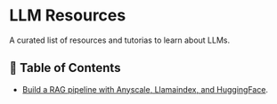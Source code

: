 # LLM Resources

A curated list of resources and tutorias to learn about LLMs.

## 📝 Table of Contents

- [Build a RAG pipeline with Anyscale, Llamaindex, and HuggingFace](https://github.com/jlondonobo/llm-resources/blob/main/notebooks/02_rag_pipeline_anyscale.ipynb).
